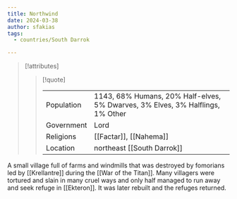 ```yaml
---
title: Northwind
date: 2024-03-38
author: sfakias
tags:
  - countries/South Darrok

---
```

> [!attributes]
> 
> > [!quote]
> >
> > | | |
> > | --- | --- |
> > | Population | 1143, 68% Humans, 20% Half-elves, 5% Dwarves, 3% Elves, 3% Halflings, 1% Other |
> > | Government | Lord |
> > | Religions | [[Factar]], [[Nahema]] |
> > | Location | northeast [[South Darrok]] |

A small village full of farms and windmills that was destroyed by fomorians led by [[Krellantre]] during the [[War of the Titan]]. Many villagers were tortured and slain in many cruel ways and only half managed to run away and seek refuge in [[Ekteron]]. It was later rebuilt and the refuges returned.